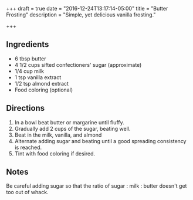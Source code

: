 +++
draft = true
date = "2016-12-24T13:17:14-05:00"
title = "Butter Frosting"
description = "Simple, yet delicious vanilla frosting."

+++

## Ingredients

* 6 tbsp butter
* 4 1/2 cups sifted confectioners' sugar (approximate)
* 1/4 cup milk
* 1 tsp vanilla extract
* 1/2 tsp almond extract
* Food coloring (optional)

## Directions

1. In a bowl beat butter or margarine until fluffy.
2. Gradually add 2 cups of the sugar, beating well.
3. Beat in the milk, vanilla, and almond
4. Alternate adding sugar and beating until a good spreading consistency is reached.
5. Tint with food coloring if desired.

## Notes

Be careful adding sugar so that the ratio of sugar : milk : butter doesn't get too out of whack.
